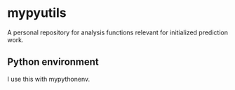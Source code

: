# mypyutils
A personal repository for analysis functions relevant for initialized prediction work.

## Python environment
I use this with mypythonenv.


